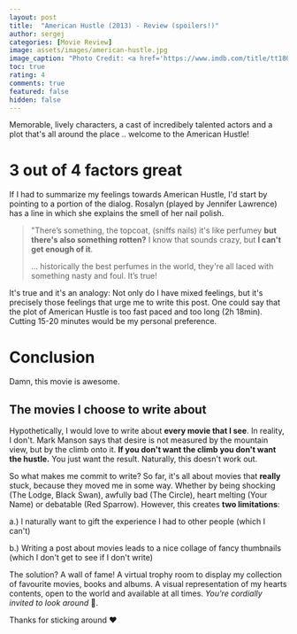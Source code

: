 ```yaml
---
layout: post
title:  "American Hustle (2013) - Review (spoilers!)"
author: sergej
categories: [Movie Review]
image: assets/images/american-hustle.jpg
image_caption: "Photo Credit: <a href='https://www.imdb.com/title/tt1800241/mediaviewer/rm2635489024/' target='_blank'>IMDb</a>"
toc: true
rating: 4
comments: true
featured: false
hidden: false
---
```


Memorable, lively characters, a cast of incredibely talented actors and a plot that's all around the place .. welcome to the American Hustle!

# 3 out of 4 factors great
If I had to summarize my feelings towards American Hustle, I'd start by pointing to a portion of the dialog.
Rosalyn (played by Jennifer Lawrence) has a line in which she explains the smell of her nail polish.

> "There’s something, the topcoat, (sniffs nails) it's like perfumey **but there's also something rotten?**
 I know that sounds crazy, but **I can't get enough of it**.
> 
> ...
> historically the best perfumes in the world, they're all laced with something nasty and foul. It’s true!

It's true and it's an analogy:
Not only do I have mixed feelings, but it's precisely those feelings that urge me to write this post.
One could say that the plot of American Hustle is too fast paced and too long (2h 18min).
Cutting 15-20 minutes would be my personal preference.


# Conclusion
Damn, this movie is awesome.

## The movies I choose to write about
Hypothetically, I would love to write about **every movie that I see**.
In reality, I don't.
Mark Manson says that desire is not measured by the mountain view, but by the climb onto it. 
**If you don't want the climb you don't want the hustle.**
You just want the result.
Naturally, this doesn't work out.

So what makes me commit to write?
So far, it's all about movies that **really** stuck, because they moved me in some way.
Whether by being shocking (The Lodge, Black Swan), awfully bad (The Circle), heart melting (Your Name) or debatable (Red Sparrow).
However, this creates **two limitations**:

a.) I naturally want to gift the experience I had to other people (which I can't)

b.) Writing a post about movies leads to a nice collage of fancy thumbnails (which I don't get to see if I don't write)

The solution? A wall of fame!
A virtual trophy room to display my collection of favourite movies, books and albums. 
A visual representation of my hearts contents, open to the world and available at all times.
*You're cordially invited to look around* 🌹.

Thanks for sticking around ❤